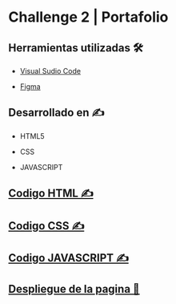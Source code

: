 # Challenge 2 | Portafolio

## Herramientas utilizadas 🛠

- [Visual Sudio Code](https://code.visualstudio.com/)

- [Figma](https://figma.com)

## Desarrollado en ✍

- HTML5

- CSS

- JAVASCRIPT



## [Codigo HTML ✍]()
## [Codigo CSS ✍]()
## [Codigo JAVASCRIPT ✍]()

## [Despliegue de la pagina 🚀](https://jorgegonzalez08.github.io/encriptador/challenge/html/index.html)
